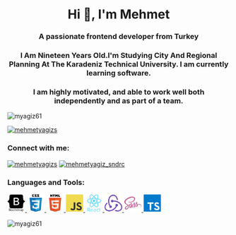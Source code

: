 <h1 align="center">Hi 👋, I'm Mehmet</h1>
<h3 align="center">A passionate frontend developer from Turkey</h3>
<h3 align="center">I Am Nineteen Years Old.I'm Studying City And Regional Planning At The Karadeniz Technical University. I am currently learning software.</h3>
<h3 align="center">I am highly motivated, and able to work well both independently and as part of a team.</h3>


<p align="left"> <img src="https://komarev.com/ghpvc/?username=myagiz61&label=Profile%20views&color=0e75b6&style=flat" alt="myagiz61" /> </p>

<p align="left"> <a href="https://twitter.com/mehmetyagizs" target="blank"><img src="https://img.shields.io/twitter/follow/mehmetyagizs?logo=twitter&style=for-the-badge" alt="mehmetyagizs" /></a> </p>

<h3 align="left">Connect with me:</h3>
<p align="left">
<a href="https://twitter.com/mehmetyagizs" target="blank"><img align="center" src="https://raw.githubusercontent.com/rahuldkjain/github-profile-readme-generator/master/src/images/icons/Social/twitter.svg" alt="mehmetyagizs" height="30" width="40" /></a>
<a href="https://instagram.com/mehmetyagiz_sndrc" target="blank"><img align="center" src="https://raw.githubusercontent.com/rahuldkjain/github-profile-readme-generator/master/src/images/icons/Social/instagram.svg" alt="mehmetyagiz_sndrc" height="30" width="40" /></a>
</p>

<h3 align="left">Languages and Tools:</h3>
<p align="left"> <a href="https://getbootstrap.com" target="_blank" rel="noreferrer"> <img src="https://raw.githubusercontent.com/devicons/devicon/master/icons/bootstrap/bootstrap-plain-wordmark.svg" alt="bootstrap" width="40" height="40"/> </a> <a href="https://www.w3schools.com/css/" target="_blank" rel="noreferrer"> <img src="https://raw.githubusercontent.com/devicons/devicon/master/icons/css3/css3-original-wordmark.svg" alt="css3" width="40" height="40"/> </a> <a href="https://www.w3.org/html/" target="_blank" rel="noreferrer"> <img src="https://raw.githubusercontent.com/devicons/devicon/master/icons/html5/html5-original-wordmark.svg" alt="html5" width="40" height="40"/> </a> <a href="https://developer.mozilla.org/en-US/docs/Web/JavaScript" target="_blank" rel="noreferrer"> <img src="https://raw.githubusercontent.com/devicons/devicon/master/icons/javascript/javascript-original.svg" alt="javascript" width="40" height="40"/> </a> <a href="https://reactjs.org/" target="_blank" rel="noreferrer"> <img src="https://raw.githubusercontent.com/devicons/devicon/master/icons/react/react-original-wordmark.svg" alt="react" width="40" height="40"/> </a> <a href="https://redux.js.org" target="_blank" rel="noreferrer"> <img src="https://raw.githubusercontent.com/devicons/devicon/master/icons/redux/redux-original.svg" alt="redux" width="40" height="40"/> </a> <a href="https://sass-lang.com" target="_blank" rel="noreferrer"> <img src="https://raw.githubusercontent.com/devicons/devicon/master/icons/sass/sass-original.svg" alt="sass" width="40" height="40"/> </a> <a href="https://www.typescriptlang.org/" target="_blank" rel="noreferrer"> <img src="https://raw.githubusercontent.com/devicons/devicon/master/icons/typescript/typescript-original.svg" alt="typescript" width="40" height="40"/> </a> </p>

<p><img align="center" src="https://github-readme-stats.vercel.app/api/top-langs?username=myagiz61&show_icons=true&locale=en&layout=compact" alt="myagiz61" /></p>
